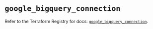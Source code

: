 # `google_bigquery_connection`

Refer to the Terraform Registry for docs: [`google_bigquery_connection`](https://registry.terraform.io/providers/hashicorp/google-beta/5.42.0/docs/resources/google_bigquery_connection).
